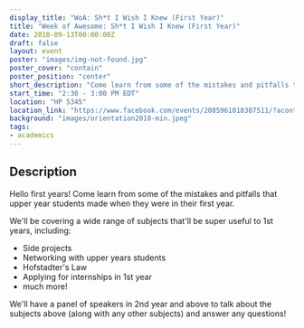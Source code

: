 ```yaml
---
display_title: "WoA: Sh*t I Wish I Knew (First Year)"
title: "Week of Awesome: Sh*t I Wish I Knew (First Year)"
date: 2018-09-13T00:00:00Z
draft: false
layout: event
poster: "images/img-not-found.jpg"
poster_cover: "contain"
poster_position: "center"
short_description: "Come learn from some of the mistakes and pitfalls that upper year students made when they were in their first year."
start_time: "2:30 - 3:00 PM EDT"
location: "HP 5345"
location_link: "https://www.facebook.com/events/2085961018387511/?acontext=%7B%22event_action_history%22%3A[%7B%22surface%22%3A%22page%22%7D]%7D"
background: "images/orientation2018-min.jpeg"
tags:
- academics
---
```


## Description

Hello first years! Come learn from some of the mistakes and pitfalls that upper year students made when they were in their first year.

We'll be covering a wide range of subjects that'll be super useful to 1st years, including:
- Side projects
- Networking with upper years students
- Hofstadter's Law
- Applying for internships in 1st year
- much more!

We'll have a panel of speakers in 2nd year and above to talk about the subjects above (along with any other subjects) and answer any questions!